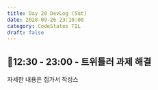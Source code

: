 ```yaml
---
title: Day 20 DevLog (Sat)
date: 2020-09-26 23:10:00
category: CodeStates TIL
draft: false
---
```


## 🛀12:30 - 23:00 - 트위틀러 과제 해결

자세한 내용은 집가서 작성스
